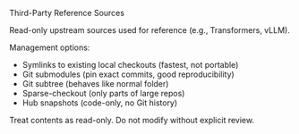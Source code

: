 Third-Party Reference Sources

Read-only upstream sources used for reference (e.g., Transformers, vLLM).

Management options:
- Symlinks to existing local checkouts (fastest, not portable)
- Git submodules (pin exact commits, good reproducibility)
- Git subtree (behaves like normal folder)
- Sparse-checkout (only parts of large repos)
- Hub snapshots (code-only, no Git history)

Treat contents as read-only. Do not modify without explicit review.
